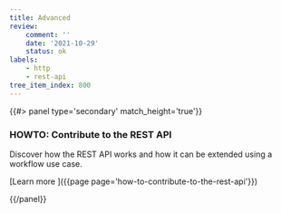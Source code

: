```yaml
---
title: Advanced
review:
    comment: ''
    date: '2021-10-29'
    status: ok
labels:
    - http
    - rest-api
tree_item_index: 800
---
```


<div class="row" data-equalizer data-equalize-on="medium">
<div class="column medium-6">
{{#> panel type='secondary' match_height='true'}}

### HOWTO: Contribute to the REST API

Discover how the REST API works and how it can be extended using a workflow use case.

[Learn more&nbsp;<i class="fa fa-long-arrow-right" aria-hidden="true"></i>]({{page page='how-to-contribute-to-the-rest-api'}})

{{/panel}}
</div>
</div>
